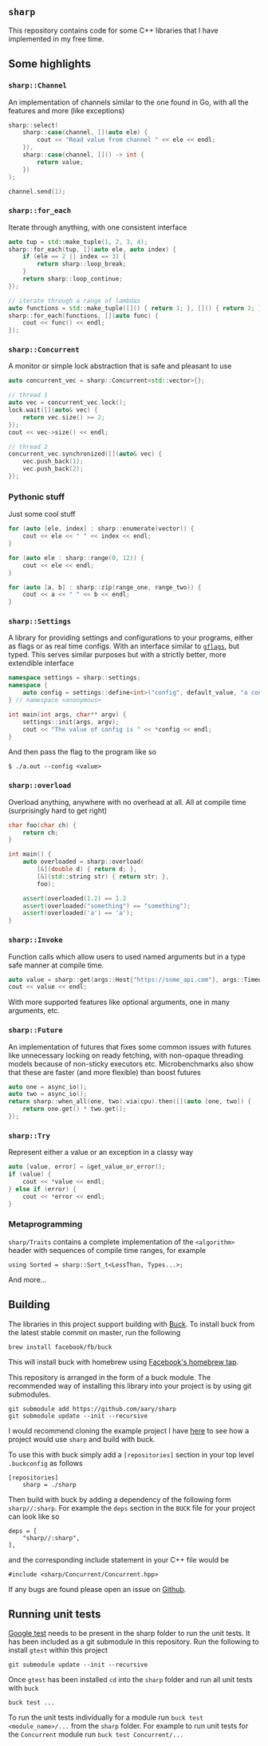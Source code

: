 `sharp`
-------

This repository contains code for some C++ libraries that I have implemented
in my free time.

## Some highlights

### `sharp::Channel`
An implementation of channels similar to the one found in Go, with all the
features and more (like exceptions)
```c++
sharp::select(
    sharp::case(channel, [](auto ele) {
        cout << "Read value from channel " << ele << endl;
    }),
    sharp::case(channel, []() -> int {
        return value;
    })
);

channel.send(1);
```

### `sharp::for_each`
Iterate through anything, with one consistent interface
```c++
auto tup = std::make_tuple(1, 2, 3, 4);
sharp::for_each(tup, [](auto ele, auto index) {
    if (ele == 2 || index == 3) {
        return sharp::loop_break;
    }
    return sharp::loop_continue;
});

// iterate through a range of lambdas
auto functions = std::make_tuple([]() { return 1; }, []() { return 2; });
sharp::for_each(functions, [](auto func) {
    cout << func() << endl;
});
```

### `sharp::Concurrent`
A monitor or simple lock abstraction that is safe and pleasant to use
```c++
auto concurrent_vec = sharp::Concurrent<std::vector>{};

// thread 1
auto vec = concurrent_vec.lock();
lock.wait([](auto& vec) {
    return vec.size() >= 2;
});
cout << vec->size() << endl;

// thread 2
concurrent_vec.synchronized([](auto& vec) {
    vec.push_back(1);
    vec.push_back(2);
});
```

### Pythonic stuff
Just some cool stuff
```c++
for (auto [ele, index] : sharp::enumerate(vector)) {
    cout << ele << " " << index << endl;
}
```
```c++
for (auto ele : sharp::range(0, 12)) {
    cout << ele << endl;
}
```
```c++
for (auto [a, b] : sharp::zip(range_one, range_two)) {
    cout << a << " " << b << endl;
}
```

### `sharp::Settings`
A library for providing settings and configurations to your programs, either
as flags or as real time configs.  With an interface similar to
[`gflags`](https://gflags.github.io/gflags/), but typed.  This serves similar
purposes but with a strictly better, more extendible interface
```c++
namespace settings = sharp::settings;
namespace {
    auto config = settings::define<int>("config", default_value, "a config");
} // namespace <anonymous>

int main(int args, char** argv) {
    settings::init(args, argv);
    cout << "The value of config is " << *config << endl;
}
```

And then pass the flag to the program like so
```
$ ./a.out --config <value>
```

### `sharp::overload`
Overload anything, anywhere with no overhead at all.  All at compile time
(surprisingly hard to get right)
```c++
char foo(char ch) {
    return ch;
}

int main() {
    auto overloaded = sharp::overload(
        [&](double d) { return d; },
        [&](std::string str) { return str; },
        foo);

    assert(overloaded(1.2) == 1.2
    assert(overloaded("something") == "something");
    assert(overloaded('a') == 'a');
}
```

### `sharp::Invoke`
Function calls which allow users to used named arguments but in a type safe
manner at compile time.
```c++
auto value = sharp::get(args::Host{"https://some_api.com"}, args::Timeout{1s});
cout << value << endl;
```

With more supported features like optional arguments, one in many arguments,
etc.

### `sharp::Future`
An implementation of futures that fixes some common issues with futures like
unnecessary locking on ready fetching, with non-opaque threading models
because of non-sticky executors etc.  Microbenchmarks also show that these are
faster (and more flexible) than boost futures
```c++
auto one = async_io();
auto two = async_io();
return sharp::when_all(one, two).via(cpu).then([](auto [one, two]) {
    return one.get() * two.get();
});
```

### `sharp::Try`
Represent either a value or an exception in a classy way
```c++
auto [value, error] = &get_value_or_error();
if (value) {
    cout << *value << endl;
} else if (error) {
    cout << *error << endl;
}
```

### Metaprogramming

`sharp/Traits` contains a complete implementation of the `<algorithm>` header
with sequences of compile time ranges, for example

```
using Sorted = sharp::Sort_t<LessThan, Types...>;
```

And more...

## Building

The libraries in this project support building with
[Buck](https://buckbuild.com).  To install buck from the latest stable commit
on master, run the following

```
brew install facebook/fb/buck
```

This will install buck with homebrew using [Facebook's homebrew
tap](https://github.com/facebook/homebrew-fb).

This repository is arranged in the form of a buck module.  The recommended
way of installing this library into your project is by using  git submodules.

```
git submodule add https://github.com/aary/sharp
git submodule update --init --recursive
```

I would recommend cloning the example project I have
[here](https://github.com/aary/sharp-example) to see how a project would use
`sharp` and build with buck.

To use this with buck simply add a `[repositories]` section in your top level
`.buckconfig` as follows

```
[repositories]
    sharp = ./sharp
```

Then build with buck by adding a dependency of the following form
`sharp//:sharp`.  For example the `deps` section in the `BUCK` file for your
project can look like so

```
deps = [
    "sharp//:sharp",
],
```

and the corresponding include statement in your C++ file would be

```
#include <sharp/Concurrent/Concurrent.hpp>
```

If any bugs are found please open an issue on
[Github](https://github.com/aary/sharp).

## Running unit tests

[Google test](https://github.com/google/googletest) needs to be present in the
sharp folder to run the unit tests.  It has been included as a git submodule
in this repository.  Run the following to install `gtest` within this project
```
git submodule update --init --recursive
```

Once `gtest` has been installed `cd` into the `sharp` folder and run all unit
tests with `buck`
```
buck test ...
```

To run the unit tests individually for a module run `buck test
<module_name>/...` from the `sharp` folder.  For example to run unit tests for
the `Concurrent` module run `buck test Concurrent/...`
